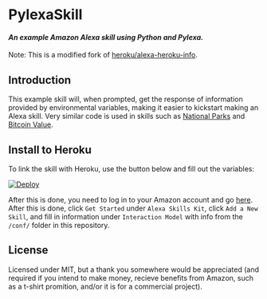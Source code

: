 # PylexaSkill
#### *An example Amazon Alexa skill using Python and Pylexa.*

Note: This is a modified fork of [heroku/alexa-heroku-info](https://github.com/heroku/alexa-heroku-info).

## Introduction
This example skill will, when prompted, get the response of information provided by environmental variables, making it easier to kickstart making an Alexa skill. Very similar code is used in skills such as [National Parks](https://www.amazon.com/ShugaBuga-Development-National-Parks/dp/B0734LBNYX) and [Bitcoin Value](https://www.amazon.com/dp/B0741N7SWN).

## Install to Heroku
To link the skill with Heroku, use the button below and fill out the variables:

[![Deploy](https://www.herokucdn.com/deploy/button.svg)](https://heroku.com/deploy)

After this is done, you need to log in to your Amazon account and go  [here](https://developer.amazon.com/edw/home.html#/). After this is done, click `Get Started` under `Alexa Skills Kit`, click `Add a New Skill`, and fill in information under `Interaction Model` with info from the `/conf/` folder in this repository.

## License
Licensed under MIT, but a thank you somewhere would be appreciated (and required if you intend to make money, recieve benefits from Amazon, such as a t-shirt promition, and/or it is for a commercial project).

